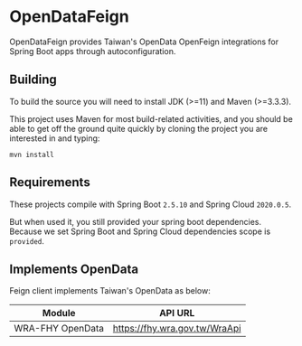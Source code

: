 # OpenDataFeign
OpenDataFeign provides Taiwan's OpenData OpenFeign integrations for Spring Boot apps through autoconfiguration.

## Building

To build the source you will need to install JDK (>=11) and Maven (>=3.3.3).

This project uses Maven for most build-related activities, and you should be able to get off the ground quite quickly by cloning the project you are interested in and typing:

```shell
mvn install
```

## Requirements

These projects compile with Spring Boot `2.5.10` and Spring Cloud `2020.0.5`.

But when used it, you still provided your spring boot dependencies. Because we set Spring Boot and Spring Cloud dependencies scope is `provided`.

## Implements OpenData

Feign client implements Taiwan's OpenData as below:

| Module         | API URL |
|:--------------:|:-----:|
| WRA-FHY OpenData | https://fhy.wra.gov.tw/WraApi |
